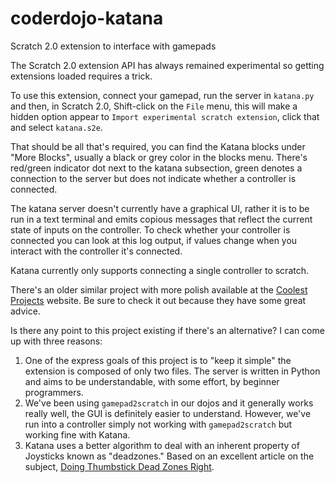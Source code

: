 # coderdojo-katana
Scratch 2.0 extension to interface with gamepads

The Scratch 2.0 extension API has always remained experimental so getting
extensions loaded requires a trick.

To use this extension, connect your gamepad, run the server in `katana.py` and
then, in Scratch 2.0, Shift-click on the `File` menu, this will make a hidden
option appear to `Import experimental scratch extension`, click that and select
`katana.s2e`.

That should be all that's required, you can find the Katana blocks under "More
Blocks", usually a black or grey color in the blocks menu. There's red/green
indicator dot next to the katana subsection, green denotes a connection to the
server but does not indicate whether a controller is connected.

The katana server doesn't currently have a graphical UI, rather it is to be run
in a text terminal and emits copious messages that reflect the current state of
inputs on the controller. To check whether your controller is connected you can
look at this log output, if values change when you interact with the controller
it's connected.

Katana currently only supports connecting a single controller to scratch.

There's an older similar project with more polish available at the [Coolest
Projects](http://coolestprojects.be/controller/) website. Be sure to check it
out because they have some great advice.

Is there any point to this project existing if there's an alternative?
I can come up with three reasons:

1. One of the express goals of this project is to "keep it simple" the
   extension is composed of only two files. The server is written in Python and
   aims to be understandable, with some effort, by beginner programmers.
2. We've been using `gamepad2scratch` in our dojos and it generally works
   really well, the GUI is definitely easier to understand. However, we've run
   into a controller simply not working with `gamepad2scratch` but working fine
   with Katana.
3. Katana uses a better algorithm to deal with an inherent property of
   Joysticks known as "deadzones." Based on an excellent article on the
   subject, [Doing Thumbstick Dead Zones
   Right](http://www.third-helix.com/2013/04/12/doing-thumbstick-dead-zones-right.html).
